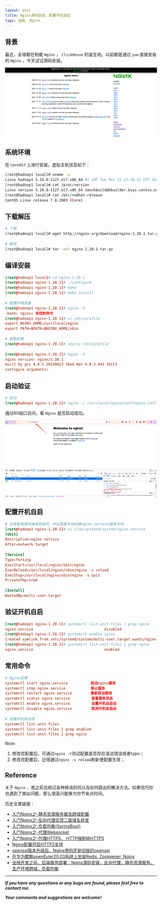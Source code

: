 ```yaml
---
layout: post
title: Nginx源码安装，配置开机自启
tags: 运维, Nginx
---
```


## 背景

最近，全球都在制裁 `Nginx` ， `ClickHouse` 的诞生地。以前都是通过 `yum` 直接安装的 `Nginx` ，今天试试源码安装。

![2022-03-06-NginxIndex.jpg](https://github.com/heartsuit/heartsuit.github.io/raw/master/pictures/2022-03-06-NginxIndex.jpg)

## 系统环境

在 `CentOS7` 上进行安装，虚拟主机信息如下：

```bash
[root@hadoop1 local]# uname -a
Linux hadoop1 3.10.0-1127.el7.x86_64 #1 SMP Tue Mar 31 23:36:51 UTC 2020 x86_64 x86_64 x86_64 GNU/Linux
[root@hadoop1 local]# cat /proc/version
Linux version 3.10.0-1127.el7.x86_64 (mockbuild@kbuilder.bsys.centos.org) (gcc version 4.8.5 20150623 (Red Hat 4.8.5-39) (GCC) ) #1 SMP Tue Mar 31 23:36:51 UTC 2020
[root@hadoop1 local]# cat /etc/redhat-release
CentOS Linux release 7.8.2003 (Core)
```

## 下载解压

```bash
# 下载
[root@hadoop1 local]# wget http://nginx.org/download/nginx-1.20.1.tar.gz

# 解压
[root@hadoop1 local]# tar -xvf nginx-1.20.1.tar.gz
```

## 编译安装

```conf
[root@hadoop1 local]# cd nginx-1.20.1
[root@hadoop1 nginx-1.20.1]# ./configure
[root@hadoop1 nginx-1.20.1]# make
[root@hadoop1 nginx-1.20.1]# make install

# 配置环境变量
[root@hadoop1 nginx-1.20.1]# nginx -V
-bash: nginx: 未找到命令
[root@hadoop1 nginx-1.20.1]# vi /etc/profile
export NGINX_HOME=/usr/local/nginx
export PATH=$PATH:$NGINX_HOME/sbin

# 刷新配置
[root@hadoop1 nginx-1.20.1]# source /etc/profile

[root@hadoop1 nginx-1.20.1]# nginx -V
nginx version: nginx/1.20.1
built by gcc 4.8.5 20150623 (Red Hat 4.8.5-44) (GCC) 
configure arguments:
```

## 启动验证

```conf
# 启动
[root@hadoop1 nginx-1.20.1]# nginx -c /usr/local/nginx/conf/nginx.conf
```

通过80端口访问，看 `Nginx` 是否启动成功。

![2022-03-06-NginxHome.jpg](https://github.com/heartsuit/heartsuit.github.io/raw/master/pictures/2022-03-06-NginxHome.jpg)

## 配置开机自启

```conf
# 这里是用源码编译安装的，所以需要手动创建nginx.service服务文件。
[root@hadoop1 nginx-1.20.1]# vi /lib/systemd/system/nginx.service
[Unit]
Description=nginx service
After=network.target 
   
[Service] 
Type=forking 
ExecStart=/usr/local/nginx/sbin/nginx
ExecReload=/usr/local/nginx/sbin/nginx -s reload
ExecStop=/usr/local/nginx/sbin/nginx -s quit
PrivateTmp=true 
   
[Install] 
WantedBy=multi-user.target
```

## 验证开机自启

```conf
[root@hadoop1 nginx-1.20.1]# systemctl list-unit-files | grep nginx
nginx.service                                 disabled
[root@hadoop1 nginx-1.20.1]# systemctl enable nginx
Created symlink from /etc/systemd/system/multi-user.target.wants/nginx.service to /usr/lib/systemd/system/nginx.service.
[root@hadoop1 nginx-1.20.1]# systemctl list-unit-files | grep nginx
nginx.service                                 enabled 
```

## 常用命令

```conf
# Nginx启停
systemctl start nginx.service　         启动nginx服务
systemctl stop nginx.service　          停止服务
systemctl restart nginx.service　       重新启动服务
systemctl status nginx.service          查看服务状态
systemctl enable nginx.service          设置开机自启动
systemctl disable nginx.service         取消开机自启动

# 查看开机启动项
systemctl list-unit-files
systemctl list-unit-files | grep enabled
systemctl list-unit-files | grep nginx
```

Note: 
01. 修改完配置后，可通过`nginx -t`测试配置是否存在语法错误或者typo；
02. 修改完配置后，记得通过`nginx -s reload`刷新使配置生效；

## Reference

关于 `Nginx` ，我之前总结过各种掉进的坑以及如何跳出的解决方法。如果恰巧你也遇到了类似问题，那么很高兴能够为你节省点时间。

历史文章链接：
* [入门Nginx之-静态资源服务器及跨域配置](https://heartsuit.blog.csdn.net/article/details/89674769)
* [入门Nginx之-反向代理实现二级域名转发](https://heartsuit.blog.csdn.net/article/details/89707077)
* [入门Nginx之-负载均衡(SpringBoot)](https://heartsuit.blog.csdn.net/article/details/91960724)
* [入门Nginx之-代理Websocket](https://heartsuit.blog.csdn.net/article/details/93609624)
* [入门Nginx之-代理HTTPS， HTTP强制转HTTPS](https://heartsuit.blog.csdn.net/article/details/93505668)
* [Nginx配置开启HTTP2支持](https://heartsuit.blog.csdn.net/article/details/114905554)
* [openssl版本升级后，Nginx用的还是旧版的openssl](https://heartsuit.blog.csdn.net/article/details/114941825)
* [在华为鲲鹏openEuler20.03系统上安装Redis, Zookeeper, Nginx](https://heartsuit.blog.csdn.net/article/details/117047941)
* [全栈开发之前、后端服务部署：Nginx源码安装，反向代理，静态资源服务，生产环境跨域，负载均衡](https://blog.csdn.net/u013810234/article/details/122747442)

---

***If you have any questions or any bugs are found, please feel free to contact me.***

***Your comments and suggestions are welcome!***
